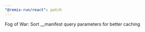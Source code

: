 ```yaml
---
"@remix-run/react": patch
---
```


Fog of War: Sort \_\_manifest query parameters for better caching
